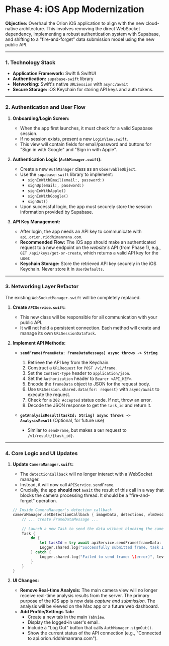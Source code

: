 # Phase 4: iOS App Modernization

**Objective:** Overhaul the Orion iOS application to align with the new cloud-native architecture. This involves removing the direct WebSocket dependency, implementing a robust authentication system with Supabase, and shifting to a "fire-and-forget" data submission model using the new public API.

---

### 1. Technology Stack

*   **Application Framework:** Swift & SwiftUI
*   **Authentication:** `supabase-swift` library
*   **Networking:** Swift's native `URLSession` with `async/await`
*   **Secure Storage:** iOS Keychain for storing API keys and auth tokens.

---

### 2. Authentication and User Flow

1.  **Onboarding/Login Screen:**
    *   When the app first launches, it must check for a valid Supabase session.
    *   If no session exists, present a new `LoginView.swift`.
    *   This view will contain fields for email/password and buttons for "Sign in with Google" and "Sign in with Apple".

2.  **Authentication Logic (`AuthManager.swift`):**
    *   Create a new `AuthManager` class as an `ObservableObject`.
    *   Use the `supabase-swift` library to implement:
        *   `signInWithEmail(email:, password:)`
        *   `signUp(email:, password:)`
        *   `signInWithApple()`
        *   `signInWithGoogle()`
        *   `signOut()`
    *   Upon successful login, the app must securely store the session information provided by Supabase.

3.  **API Key Management:**
    *   After login, the app needs an API key to communicate with `api.orion.riddhimanrana.com`.
    *   **Recommended Flow:** The iOS app should make an authenticated request to a new endpoint on the *website's* API (from Phase 1), e.g., `GET /api/keys/get-or-create`, which returns a valid API key for the user.
    *   **Keychain Storage:** Store the retrieved API key securely in the iOS Keychain. Never store it in `UserDefaults`.

---

### 3. Networking Layer Refactor

The existing `WebSocketManager.swift` will be completely replaced.

1.  **Create `APIService.swift`:**
    *   This new class will be responsible for all communication with your public API.
    *   It will not hold a persistent connection. Each method will create and manage its own `URLSessionDataTask`.

2.  **Implement API Methods:**
    *   **`sendFrame(frameData: FrameDataMessage) async throws -> String`**
        1.  Retrieve the API key from the Keychain.
        2.  Construct a `URLRequest` for `POST /v1/frame`.
        3.  Set the `Content-Type` header to `application/json`.
        4.  Set the `Authorization` header to `Bearer <API_KEY>`.
        5.  Encode the `frameData` object to JSON for the request body.
        6.  Use `URLSession.shared.data(for: request)` with `async/await` to execute the request.
        7.  Check for a `202 Accepted` status code. If not, throw an error.
        8.  Decode the JSON response to get the `task_id` and return it.

    *   **`getAnalysisResult(taskId: String) async throws -> AnalysisResult`** (Optional, for future use)
        *   Similar to `sendFrame`, but makes a `GET` request to `/v1/result/{task_id}`.

---

### 4. Core Logic and UI Updates

1.  **Update `CameraManager.swift`:**
    *   The `detectionCallback` will no longer interact with a WebSocket manager.
    *   Instead, it will now call `APIService.sendFrame`.
    *   Crucially, the app **should not** `await` the result of this call in a way that blocks the camera processing thread. It should be a "fire-and-forget" operation.

    ```swift
    // Inside CameraManager's detection callback
    cameraManager.setDetectionCallback { imageData, detections, vlmDescription, vlmConfidence in
        // ... create FrameDataMessage ...
        
        // Launch a new Task to send the data without blocking the camera thread
        Task {
            do {
                let taskId = try await apiService.sendFrame(frameData: frameData)
                Logger.shared.log("Successfully submitted frame, task ID: \(taskId)", category: .network)
            } catch {
                Logger.shared.log("Failed to send frame: \(error)", level: .error, category: .network)
            }
        }
    }
    ```

2.  **UI Changes:**
    *   **Remove Real-time Analysis:** The main camera view will no longer receive real-time analysis results from the server. The primary purpose of the iOS app is now data *capture and submission*. The analysis will be viewed on the Mac app or a future web dashboard.
    *   **Add Profile/Settings Tab:**
        *   Create a new tab in the main `TabView`.
        *   Display the logged-in user's email.
        *   Include a "Log Out" button that calls `AuthManager.signOut()`.
        *   Show the current status of the API connection (e.g., "Connected to api.orion.riddhimanrana.com").
